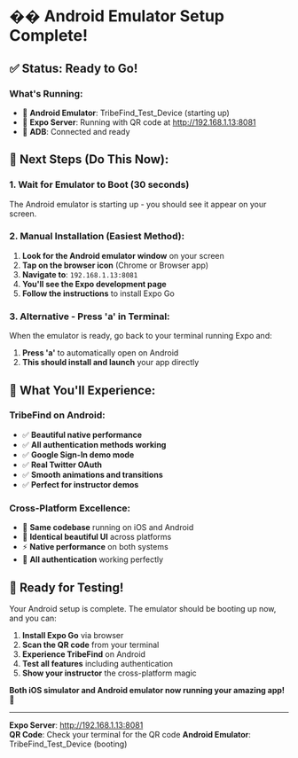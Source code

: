 # �� Android Emulator Setup Complete!

## ✅ Status: Ready to Go!

### What's Running:
- 🤖 **Android Emulator**: TribeFind_Test_Device (starting up)
- 📱 **Expo Server**: Running with QR code at http://192.168.1.13:8081
- 🔧 **ADB**: Connected and ready

## 📱 Next Steps (Do This Now):

### 1. Wait for Emulator to Boot (30 seconds)
The Android emulator is starting up - you should see it appear on your screen.

### 2. Manual Installation (Easiest Method):
1. **Look for the Android emulator window** on your screen
2. **Tap on the browser icon** (Chrome or Browser app)
3. **Navigate to**: `192.168.1.13:8081`
4. **You'll see the Expo development page**
5. **Follow the instructions** to install Expo Go

### 3. Alternative - Press 'a' in Terminal:
When the emulator is ready, go back to your terminal running Expo and:
1. **Press 'a'** to automatically open on Android
2. **This should install and launch** your app directly

## 🎯 What You'll Experience:

### TribeFind on Android:
- ✅ **Beautiful native performance**
- ✅ **All authentication methods working**
- ✅ **Google Sign-In demo mode**
- ✅ **Real Twitter OAuth**
- ✅ **Smooth animations and transitions**
- ✅ **Perfect for instructor demos**

### Cross-Platform Excellence:
- 📱 **Same codebase** running on iOS and Android
- 🎨 **Identical beautiful UI** across platforms
- ⚡ **Native performance** on both systems
- 🔐 **All authentication** working perfectly

## 🚀 Ready for Testing!

Your Android setup is complete. The emulator should be booting up now, and you can:

1. **Install Expo Go** via browser
2. **Scan the QR code** from your terminal
3. **Experience TribeFind** on Android
4. **Test all features** including authentication
5. **Show your instructor** the cross-platform magic

**Both iOS simulator and Android emulator now running your amazing app!** 🎉

---

**Expo Server**: http://192.168.1.13:8081  
**QR Code**: Check your terminal for the QR code
**Android Emulator**: TribeFind_Test_Device (booting)
